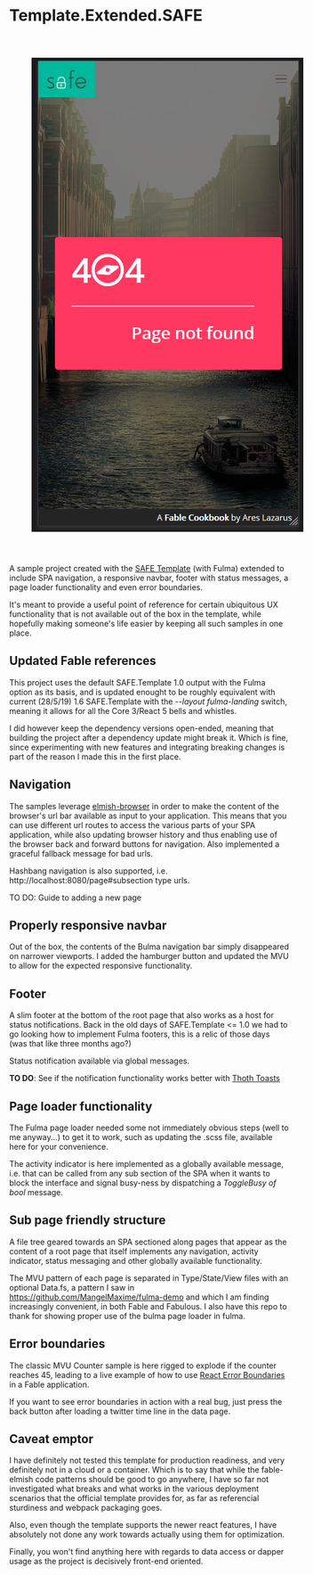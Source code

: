# Template.Extended.SAFE
<p align="center">
  <img style="margin: 40px;" src="cookbook-notfound.png">
</p>

A sample project created with the [SAFE Template](https://github.com/SAFE-Stack/SAFE-template) (with Fulma) extended to include SPA navigation, a responsive navbar, footer with status messages, a page loader functionality and even error boundaries.

It's meant to provide a useful point of reference for certain ubiquitous UX functionality that is not available out of the box in the template, while hopefully making someone's life easier by keeping all such samples in one place.

## Updated Fable references
This project uses the default SAFE.Template 1.0 output with the Fulma option as its basis, and is updated enought to be roughly equivalent with current (28/5/19) 1.6 SAFE.Template with the _--layout fulma-landing_ switch, meaning it allows for all the Core 3/React 5 bells and whistles.

I did however keep the dependency versions open-ended, meaning that building the project after a dependency update might break it. Which is fine, since experimenting with new features and integrating breaking changes is part of the reason I made this in the first place.

## Navigation
The samples leverage [elmish-browser](https://elmish.github.io/browser/navigation.html) in order to make the content of the browser's url bar available as input to your application. This means that you can use different url routes to access the various parts of your SPA application, while also updating browser history and thus enabling use of the browser back and forward buttons for navigation. Also implemented a graceful fallback message for bad urls.

Hashbang navigation is also supported, i.e. http://localhost:8080/page#subsection type urls.

TO DO: Guide to adding a new page

## Properly responsive navbar
Out of the box, the contents of the Bulma navigation bar simply disappeared on narrower viewports. I added the hamburger button and updated the MVU to allow for the expected responsive functionality.

## Footer
A slim footer at the bottom of the root page that also works as a host for status notifications. Back in the old days of SAFE.Template <= 1.0 we had to go looking how to implement Fulma  footers, this is a relic of those days (was that like three months ago?)

Status notification available via global messages.

**TO DO**: See if the notification functionality works better with [Thoth Toasts](https://mangelmaxime.github.io/Thoth/elmish/toast_docs.html)

## Page loader functionality
The Fulma page loader needed some not immediately obvious steps (well to me anyway...) to get it to work, such as updating the .scss file, available here for your convenience.

The activity indicator is here implemented as a globally available message, i.e. that can be called from any sub section of the SPA when it wants to block the interface and signal busy-ness by dispatching a _ToggleBusy of bool_ message.

## Sub page friendly structure
A file tree geared towards an SPA sectioned along pages that appear as the content of a root page that itself implements any navigation, activity indicator, status messaging and other globally available functionality.

The MVU pattern of each page is separated in Type/State/View files with an optional Data.fs, a pattern I saw in https://github.com/MangelMaxime/fulma-demo and which I am finding increasingly convenient, in both Fable and Fabulous. I also have this repo to thank for showing proper use of the bulma page loader in fulma.

## Error boundaries
The classic MVU Counter sample is here rigged to explode if the counter reaches 45, leading to a live example of how to use [React Error Boundaries](https://github.com/fable-compiler/fable-react/blob/master/docs/react-error-boundaries.md) in a Fable application.

If you want to see error boundaries in action with a real bug, just press the back button after loading a twitter time line in the data page.

## Caveat emptor
I have definitely not tested this template for production readiness, and very definitely not in a cloud or a container. Which is to say that while the fable-elmish code patterns should be good to go anywhere, I have so far not investigated what breaks and what works in the various deployment scenarios that the official template provides for, as far as referencial sturdiness and webpack packaging goes.

Also, even though the template supports the newer react features, I have absolutely not done any work towards actually using them for optimization.

Finally, you won't find anything here with regards to data access or dapper usage as the project is decisively front-end oriented.
